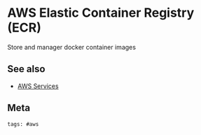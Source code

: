 # AWS Elastic Container Registry (ECR)

Store and manager docker container images

## See also

- [AWS Services](../391)

## Meta

    tags: #aws